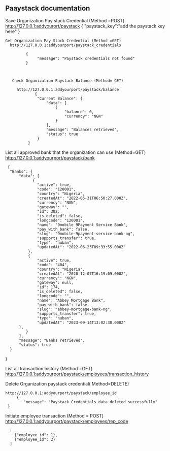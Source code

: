 ## Paaystack documentation
Save Organization Pay stack Credential (Method =POST)
  		http://127.0.0.1:addyourort/paystack
           {
    	     "paystack_key":"add the paystack key here"
           }


    Get Organization Pay Stack Credential (Method =GET)
      http://127.0.0.1:addyourport/paystack_credentials

             {
    	          "message": "Paystack credentials not found"
             }



       Check Organization Paystack Balance (Method= GET)
        
         http://127.0.0.1:addyourport/paystack/balance
                 {
                  "Current Balance": {
                      "data": [
                          {
                              "balance": 0,
                              "currency": "NGN"
                          }
                      ],
                      "message": "Balances retrieved",
                      "status": true
                  }
              }



   List all approved bank that the organization can use (Method=GET)
    http://127.0.0.1:addyourport/paystack/bank

     {
      "Banks": {
          "data": [
                {
                  "active": true,
                  "code": "120001",
                  "country": "Nigeria",
                  "createdAt": "2022-05-31T06:50:27.000Z",
                  "currency": "NGN",
                  "gateway": "",
                  "id": 302,
                  "is_deleted": false,
                  "longcode": "120001",
                  "name": "9mobile 9Payment Service Bank",
                  "pay_with_bank": false,
                  "slug": "9mobile-9payment-service-bank-ng",
                  "supports_transfer": true,
                  "type": "nuban",
                  "updatedAt": "2022-06-23T09:33:55.000Z"
              },
              {
                  "active": true,
                  "code": "404",
                  "country": "Nigeria",
                  "createdAt": "2020-12-07T16:19:09.000Z",
                  "currency": "NGN",
                  "gateway": null,
                  "id": 174,
                  "is_deleted": false,
                  "longcode": "",
                  "name": "Abbey Mortgage Bank",
                  "pay_with_bank": false,
                  "slug": "abbey-mortgage-bank-ng",
                  "supports_transfer": true,
                  "type": "nuban",
                  "updatedAt": "2023-09-14T13:02:38.000Z"
          },
             }
          ],
          "message": "Banks retrieved",
          "status": true
      }
  }


List all transaction history (Method =GET)
http://127.0.0.1:addyourport/paystack/employees/transaction_history


Delete Organization paystack credential( Method=DELETE)
      
    http://127.0.0.1:addyourport/paystack/employee_id
		 {
    		"message": "Paystack Credentials data deleted successfully"
     }


 Initiate  employee transaction (Method = POST)
		 http://127.0.0.1:addyourport/paystack/employees/rep_code
      
      [
        {"employee_id": 1},
        {"employee_id": 2}
      ]

  



          


              

